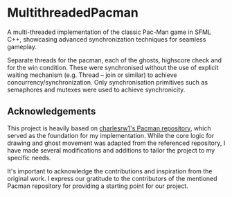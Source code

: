 # MultithreadedPacman
A multi-threaded implementation of the classic Pac-Man game in SFML C++, showcasing advanced synchronization techniques for seamless gameplay.

Separate threads for the pacman, each of the ghosts, highscore check and for the win condition. These were synchronised without the use of explicit waiting mechanism (e.g. Thread – join or similar) to achieve concurrency/synchronization. Only synchronisation primitives such as semaphores and mutexes were used to achieve synchronicity.


## Acknowledgements
This project is heavily based on [charlesrw1's Pacman repository](https://github.com/charlesrw1/Pacman/), which served as the foundation for my implementation. While the core logic for drawing and ghost movement was adapted from the referenced repository, I have made several modifications and additions to tailor the project to my specific needs.

It's important to acknowledge the contributions and inspiration from the original work. I express our gratitude to the contributors of the mentioned Pacman repository for providing a starting point for our project.
